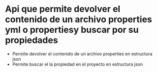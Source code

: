 # Api que permite devolver el contenido de un archivo properties yml o propertiesy buscar por su propiedades
* Permite devolver el contenido de un archivo properties en estructura json
* Permite buscar el la propiedad en el proyecto en estructura json


